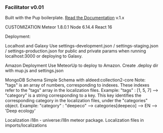 ### Facilitator v0.01

Built with the Pup boilerplate.
[Read the Documentation](http://cleverbeagle.com/pup) v.1.x

CUSTOMIZATION
Meteor 1.8.0.1
Node 6.14.4
React 16

Deployment:

Localhost and Galaxy
Use settings-development.json / settings-staging.json / settings-production.json for public and private params when running localhost:3000 or deploying to Galaxy.

Amazon Deployment
Use MeteorUp to deploy to Amazon. 
Create .deploy dir with mup.js and settings.json

MongoDB Schema
Simple Schema with aldeed:collection2-core
Note: "tags" is an array of numbers, corresponding to indexes. These indexes refer to the "tags" array in the localization files. Example: "tags" : [1, 5, 7] --> 
"category" is a string corresponding to a key. This key identifies the corresponding category in the localization files, under the "categories" object. Example: "category" : "deepeco" --> categories[deepeco] --> EN --> 'Deep ecology'


Localization
i18n - universe:i18n meteor package.
Localization files in imports/localizations
